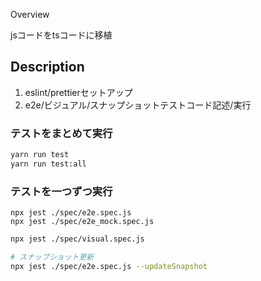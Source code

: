 Overview

jsコードをtsコードに移植

## Description

1. eslint/prettierセットアップ
2. e2e/ビジュアル/スナップショットテストコード記述/実行

### テストをまとめて実行
```bash
yarn run test
yarn run test:all
```

### テストを一つずつ実行

```
npx jest ./spec/e2e.spec.js
npx jest ./spec/e2e_mock.spec.js
```

```bash
npx jest ./spec/visual.spec.js

# スナップショット更新
npx jest ./spec/e2e.spec.js --updateSnapshot
```
